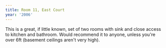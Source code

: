 ```yaml
---
title: Room 11, East Court
year: '2006'
---
```


This is a great, if little known, set of two rooms with sink and close access to kitchen and bathroom. Would recommend it to anyone, unless you're over 6ft (basement ceilings aren't very high).